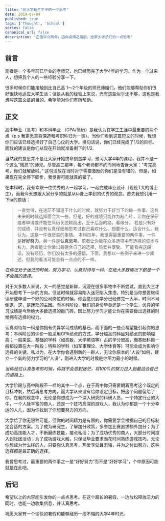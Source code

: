 ```yaml
---
title: "给大学新生学子的一个思考"
date: 2019-07-04
published: true
tags: ['Thought', 'School']
series: false
canonical_url: false
description: "正值毕业两年，迈向读博之路前，给家乡学子们的一点思考"
---
```


## 前言

笔者是一个多年前已毕业的老师兄，也已经历完了大学4年的学习。作为一个过来人，想把我个人的一些经验分享一下。

很多时候你们能接触到比自己高 1～2个年级的师兄师姐们，他们能够帮助你们很好很快地适应大学生活；但是从我的经验上来说，光有这些似乎还不够，这也是我想写这篇文章的目的，希望能对你们有所帮助。

## 正文

高中毕业（高考）和本科毕业 （GPA/简历）是我认为在学生生涯中最重要的两个点（p.s 我更愿意将深造和考职称归为一类）。当你们看到这篇短文的时候，我想你们应该已经选择好了自己心仪的大学。换句话说，你们已经完成了1/2的目标。而我的建议是你们从现在开始就准备剩下的1/2.

当然我的意思并不是让大家开始拼命刻苦学习，预习大学4年的课程，我并不是一个这么“残忍”的师兄。尽管高三那年，每个老师都不约而同地告诉大家：“考完高考，你们就解放啦。” 这句话放在当时对于需要激励的你们是没有错的。但是，如果现在完全停下脚步，我觉得可能就真的错了。

在本科时，我有幸跟一位优秀的人一起学习，一起完成毕业设计（现役T大的博士生），而我今天想跟大家分享的就是从ta身上学到的优秀的观念。首先我想引用一下ta的原话：

> 一直觉得，在迷茫不知道干什么的时候，就努力干好当下的每一件事，这样未来的时候选择面会大一些。但是，好的成绩只能作为敲门砖，让你在保研或者申请或许能在简历关脱颖而出，至于后面的路，看缘分。
> 若是只有好的成绩，并没有认真仔细地思考过自己喜欢什么、想要什么、适合什么，我认为，这是一件很悲哀的事情。
> 本科四年，我觉得最重要的两件事，一件是**好好努力**，另一件是**认真思考**。前者让你能在众多选项中有选择的资本与权力，后者能让你做出最适合自己的选择，热爱并享受。
可能看完这段话，没有经历，你们没有太多的感悟。下面，我想以一些例子来进一步阐述，但我的看法可能会有一点点的不一样。

*在你还处于迷茫的时候，努力学习，认真对待每一科，在绝大多数情况下都是一个不会错的选择。*

对于大多数人来说，大一的感觉是新鲜，沉浸在很多事物中不断尝试，直到大三才开始思考下一步的方向，但这时候就容易陷入迷茫陷入焦虑。特别是当你想要继续读研或申请一个好的公司岗位的时候，你会意识到学分已经修完一大半，时间不可倒退，这，是迷茫的主因。而本科阶段，我们的身份毕竟还是一个学生，优异的学习成绩是今后绝大多数选择的敲门砖，因此努力学习才能让你在需要做出选择的时候拥有选择的权力。

认真对待每一科是你拥有优异学习成绩的基石，而下面的一些点希望能引起你的思考：本科阶段的评价一般采用GPA绩点的方式，学分越高的科目对绩点的影响越高；一般来说，基础的学科（如高数、大学英语等）占的学分很高，而基础科目一般都设置在大一阶段；特殊的学科（如军事理论、大学体育等）可能会成为影响你选择的关键。私以为，在大学你会遇到新的一群人，无论你原本的“人设”如何，建立一个新的努力学习的“人设”，刚进入大学的时候是你阻力最小的时候。

*当你经过认真思考的时候，你就不会感到迷茫，将100%的努力投入到最适合自己的道路上。*

大学阶段与高中阶段不一样的其中一个点，在于高中你只需要朝着高考这个既定的目标冲刺，然后再思考方向，而大学从来没有给你设定目标，把这个问题留给了你。在我的观念中，无论是你想成为一个深入研究的科研人员，一个特定行业的大牛，一个人脉丰富的商人，还是一个技巧高深的游戏人，我认为你都是一个十分幸运的人儿，因为你找到了你想要努力的方向。

大学给了你无限种可能，但你的时间精力是有限的，你需要学会根据自己的目标制定合适的方案。为了成为研究生，了解加分政策，多参加比赛追求额外加分；为了成功高技能人才，不断磨练技能，接点私活；为了成功优秀的商人，大部分时间投入到社团活动；为了成功游戏大触，只保证毕业要求而花时间熟练游戏技巧。无论你想成为什么样的人，只要你认真思考，热爱享受且无悔，并为之付出努力，这种选择都是最正确的选择。

我曾思考过，最重要的两件事之一是“好好努力”而不是“好好学习”，个中原因可能就是在此吧。

## 后记

希望以上的内容能引发你的一点点思考。在这个超长的暑假，一边放松释放压力的同时，也能一边收集信息，并认真思考。

祝愿大家有一个愉快的暑假和能够经历一段不悔的大学4年时光。
